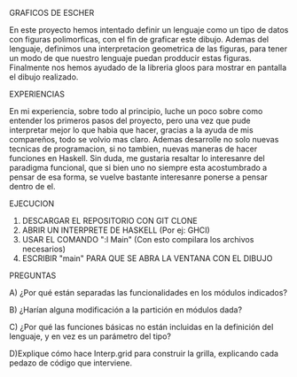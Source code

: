 GRAFICOS DE ESCHER

En este proyecto hemos intentado definir un lenguaje como un tipo de datos con figuras polimorficas, con el fin de graficar este dibujo. Ademas del lenguaje, definimos una interpretacion geometrica de las figuras, para tener un modo de que nuestro lenguaje puedan prodducir estas figuras.
Finalmente nos hemos ayudado de la libreria gloos para mostrar en pantalla el dibujo realizado.

EXPERIENCIAS

En mi experiencia, sobre todo al principio, luche un poco sobre como entender los primeros pasos del proyecto, pero una vez que pude interpretar mejor lo que habia que hacer, gracias a la ayuda de mis compareños, todo se volvio mas claro. Ademas desarrolle no solo nuevas tecnicas de programacion, si no tambien, nuevas maneras de hacer funciones en Haskell. Sin duda, me gustaria resaltar lo interesanre del paradigma funcional, que si bien uno no siempre esta acostumbrado a pensar de esa forma, se vuelve bastante interesanre ponerse a pensar dentro de el.


EJECUCION

1) DESCARGAR EL REPOSITORIO CON GIT CLONE
2) ABRIR UN INTERPRETE DE HASKELL (Por ej: GHCI)
3) USAR EL COMANDO ":l Main" (Con esto compilara los archivos necesarios)
4) ESCRIBIR "main" PARA QUE SE ABRA LA VENTANA CON EL DIBUJO


PREGUNTAS

A) ¿Por qué están separadas las funcionalidades en los módulos indicados? 


B) ¿Harían alguna modificación a la partición en módulos dada?



C) ¿Por qué las funciones básicas no están incluidas en la definición del lenguaje, y en vez es un parámetro del tipo?

D)Explique cómo hace Interp.grid para construir la grilla, explicando cada pedazo de código que interviene.